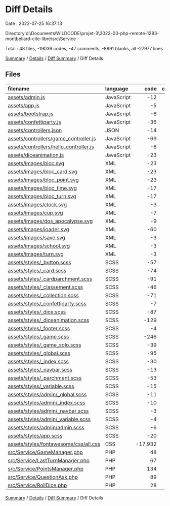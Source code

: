 # Diff Details

Date : 2022-07-25 16:37:13

Directory d:\\Documents\\WILDCODE\\projet-3\\2022-03-php-remote-1283-montbeliard-cite-libre\\src\\Service

Total : 48 files,  -19039 codes, -47 comments, -8891 blanks, all -27977 lines

[Summary](results.md) / [Details](details.md) / [Diff Summary](diff.md) / Diff Details

## Files
| filename | language | code | comment | blank | total |
| :--- | :--- | ---: | ---: | ---: | ---: |
| [assets/admin.js](/assets/admin.js) | JavaScript | -12 | -8 | -5 | -25 |
| [assets/app.js](/assets/app.js) | JavaScript | -5 | -9 | -6 | -20 |
| [assets/bootstrap.js](/assets/bootstrap.js) | JavaScript | -6 | -3 | -3 | -12 |
| [assets/confettiparty.js](/assets/confettiparty.js) | JavaScript | -36 | 0 | -4 | -40 |
| [assets/controllers.json](/assets/controllers.json) | JSON | -14 | 0 | -1 | -15 |
| [assets/controllers/game_controller.js](/assets/controllers/game_controller.js) | JavaScript | -69 | -2 | -7 | -78 |
| [assets/controllers/hello_controller.js](/assets/controllers/hello_controller.js) | JavaScript | -6 | -9 | -2 | -17 |
| [assets/diceanimation.js](/assets/diceanimation.js) | JavaScript | -23 | 0 | -2 | -25 |
| [assets/images/bloc.svg](/assets/images/bloc.svg) | XML | -23 | 0 | -1 | -24 |
| [assets/images/bloc_card.svg](/assets/images/bloc_card.svg) | XML | -23 | 0 | -1 | -24 |
| [assets/images/bloc_point.svg](/assets/images/bloc_point.svg) | XML | -23 | 0 | -1 | -24 |
| [assets/images/bloc_time.svg](/assets/images/bloc_time.svg) | XML | -17 | 0 | -1 | -18 |
| [assets/images/bloc_turn.svg](/assets/images/bloc_turn.svg) | XML | -17 | 0 | -1 | -18 |
| [assets/images/clock.svg](/assets/images/clock.svg) | XML | -3 | 0 | -1 | -4 |
| [assets/images/cup.svg](/assets/images/cup.svg) | XML | -7 | 0 | -1 | -8 |
| [assets/images/dos_apocalypse.svg](/assets/images/dos_apocalypse.svg) | XML | -9 | 0 | -1 | -10 |
| [assets/images/loader.svg](/assets/images/loader.svg) | XML | -60 | 0 | -1 | -61 |
| [assets/images/save.svg](/assets/images/save.svg) | XML | -3 | 0 | -1 | -4 |
| [assets/images/school.svg](/assets/images/school.svg) | XML | -3 | 0 | -1 | -4 |
| [assets/images/turn.svg](/assets/images/turn.svg) | XML | -3 | 0 | -1 | -4 |
| [assets/styles/_button.scss](/assets/styles/_button.scss) | SCSS | -57 | 0 | -1 | -58 |
| [assets/styles/_card.scss](/assets/styles/_card.scss) | SCSS | -74 | -5 | -9 | -88 |
| [assets/styles/_cardparchment.scss](/assets/styles/_cardparchment.scss) | SCSS | -91 | 0 | -12 | -103 |
| [assets/styles/_classement.scss](/assets/styles/_classement.scss) | SCSS | -46 | -2 | -7 | -55 |
| [assets/styles/_collection.scss](/assets/styles/_collection.scss) | SCSS | -71 | -9 | -7 | -87 |
| [assets/styles/_confettiparty.scss](/assets/styles/_confettiparty.scss) | SCSS | -7 | 0 | -1 | -8 |
| [assets/styles/_dice.scss](/assets/styles/_dice.scss) | SCSS | -87 | 0 | -12 | -99 |
| [assets/styles/_diceanimation.scss](/assets/styles/_diceanimation.scss) | SCSS | -129 | 0 | -18 | -147 |
| [assets/styles/_footer.scss](/assets/styles/_footer.scss) | SCSS | -4 | -1 | -1 | -6 |
| [assets/styles/_game.scss](/assets/styles/_game.scss) | SCSS | -246 | 0 | -36 | -282 |
| [assets/styles/_game_solo.scss](/assets/styles/_game_solo.scss) | SCSS | -39 | -1 | -3 | -43 |
| [assets/styles/_global.scss](/assets/styles/_global.scss) | SCSS | -95 | -5 | -14 | -114 |
| [assets/styles/_index.scss](/assets/styles/_index.scss) | SCSS | -30 | 0 | -7 | -37 |
| [assets/styles/_navbar.scss](/assets/styles/_navbar.scss) | SCSS | -13 | -5 | -6 | -24 |
| [assets/styles/_parchment.scss](/assets/styles/_parchment.scss) | SCSS | -53 | -2 | -3 | -58 |
| [assets/styles/_variable.scss](/assets/styles/_variable.scss) | SCSS | -15 | 0 | -6 | -21 |
| [assets/styles/admin/_global.scss](/assets/styles/admin/_global.scss) | SCSS | -11 | 0 | -3 | -14 |
| [assets/styles/admin/_index.scss](/assets/styles/admin/_index.scss) | SCSS | -10 | 0 | -2 | -12 |
| [assets/styles/admin/_navbar.scss](/assets/styles/admin/_navbar.scss) | SCSS | -3 | 0 | -1 | -4 |
| [assets/styles/admin/_variable.scss](/assets/styles/admin/_variable.scss) | SCSS | -4 | 0 | -2 | -6 |
| [assets/styles/admin/admin.scss](/assets/styles/admin/admin.scss) | SCSS | -6 | 0 | -1 | -7 |
| [assets/styles/app.scss](/assets/styles/app.scss) | SCSS | -20 | 0 | -1 | -21 |
| [assets/styles/fontawesome/css/all.css](/assets/styles/fontawesome/css/all.css) | CSS | -17,932 | -9 | -8,758 | -26,699 |
| [src/Service/GameManager.php](/src/Service/GameManager.php) | PHP | 48 | 0 | 6 | 54 |
| [src/Service/LastTurnManager.php](/src/Service/LastTurnManager.php) | PHP | 67 | 0 | 28 | 95 |
| [src/Service/PointsManager.php](/src/Service/PointsManager.php) | PHP | 134 | 17 | 9 | 160 |
| [src/Service/QuestionAsk.php](/src/Service/QuestionAsk.php) | PHP | 89 | 3 | 10 | 102 |
| [src/Service/RollDice.php](/src/Service/RollDice.php) | PHP | 28 | 3 | 9 | 40 |

[Summary](results.md) / [Details](details.md) / [Diff Summary](diff.md) / Diff Details